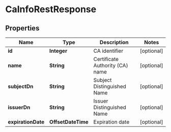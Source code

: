 

# CaInfoRestResponse


## Properties

| Name | Type | Description | Notes |
|------------ | ------------- | ------------- | -------------|
|**id** | **Integer** | CA identifier |  [optional] |
|**name** | **String** | Certificate Authority (CA) name |  [optional] |
|**subjectDn** | **String** | Subject Distinguished Name |  [optional] |
|**issuerDn** | **String** | Issuer Distinguished Name |  [optional] |
|**expirationDate** | **OffsetDateTime** | Expiration date |  [optional] |



